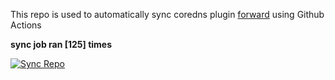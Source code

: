 This repo is used to automatically sync coredns plugin [forward](https://github.com/QZLin/forward) using Github Actions

**sync job ran [125] times**

[![Sync Repo](https://github.com/QZLin/coredns-extract/actions/workflows/sync.yaml/badge.svg)](https://github.com/QZLin/coredns-extract/actions/workflows/sync.yaml)
